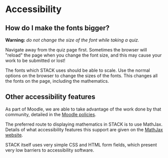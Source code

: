 # Accessibility

## How do I make the fonts bigger? ##

**Warning:** _do not change the size of the font while taking a quiz._

Navigate away from the quiz page first.  Sometimes the browser will "reload" the page when you change the font size, and this may cause your work to be submitted or lost!

The fonts which STACK uses should be able to scale.  Use the normal options on the browser to change the sizes of the fonts. This changes all the fonts on the page, including the mathematics.

## Other accessibility features ##

As part of Moodle, we are able to take advantage of the work done by that community, detailed in the [Moodle policies](http://docs.moodle.org/dev/Accessibility).

The preferred route to displaying mathematics in STACK is to use MathJax.  Details of what accessibility features this support are given on the [MathJax website](https://docs.mathjax.org/en/latest/basic/accessibility.html).

STACK itself uses very simple CSS and HTML form fields, which present very low barriers to accessibility software.


